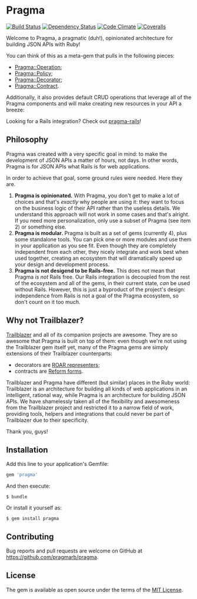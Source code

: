 # Pragma

[![Build Status](https://img.shields.io/travis/pragmarb/pragma.svg?maxAge=3600&style=flat-square)](https://travis-ci.org/pragmarb/pragma)
[![Dependency Status](https://img.shields.io/gemnasium/pragmarb/pragma.svg?maxAge=3600&style=flat-square)](https://gemnasium.com/github.com/pragmarb/pragma)
[![Code Climate](https://img.shields.io/codeclimate/github/pragmarb/pragma.svg?maxAge=3600&style=flat-square)](https://codeclimate.com/github/pragmarb/pragma)
[![Coveralls](https://img.shields.io/coveralls/pragmarb/pragma.svg?maxAge=3600&style=flat-square)](https://coveralls.io/github/pragmarb/pragma)

Welcome to Pragma, a pragmatic (duh!), opinionated architecture for building JSON APIs with Ruby!

You can think of this as a meta-gem that pulls in the following pieces:

- [Pragma::Operation](https://github.com/pragmarb/pragma-operation);
- [Pragma::Policy](https://github.com/pragmarb/pragma-policy);
- [Pragma::Decorator](https://github.com/pragmarb/pragma-decorator);
- [Pragma::Contract](https://github.com/pragmarb/pragma-contract).

Additionally, it also provides default CRUD operations that leverage all of the Pragma components
and will make creating new resources in your API a breeze:

Looking for a Rails integration? Check out [pragma-rails](https://github.com/pragmarb/pragma-rails)!

## Philosophy

Pragma was created with a very specific goal in mind: to make the development of JSON APIs a matter
of hours, not days. In other words, Pragma is for JSON APIs what Rails is for web applications.

In order to achieve that goal, some ground rules were needed. Here they are.

1. **Pragma is opinionated.** With Pragma, you don't get to make a lot of choices and that's
   _exactly_ why people are using it: they want to focus on the business logic of their API rather
   than the useless details. We understand this approach will not work in some cases and that's
   alright. If you need more personalization, only use a subset of Pragma (see item 2) or something
   else.
2. **Pragma is modular.** Pragma is built as a set of gems (currently 4), plus some standalone
   tools. You can pick one or more modules and use them in your application as you see fit. Even
   though they are completely independent from each other, they nicely integrate and work best when
   used together, creating an ecosystem that will dramatically speed up your design and development
   process.
3. **Pragma is not desigend to be Rails-free.** This does not mean that Pragma _is not_ Rails free.
   Our Rails integration is decoupled from the rest of the ecosystem and all of the gems, in their
   current state, _can_ be used without Rails. However, this is just a byproduct of the project's
   design: independence from Rails is not a goal of the Pragma ecosystem, so don't count on it too
   much.

## Why not Trailblazer?

[Trailblazer](https://github.com/trailblazer/trailblazer) and all of its companion projects are
awesome. They are so awesome that Pragma is built on top of them: even though we're not using
the Trailblazer gem itself yet, many of the Pragma gems are simply extensions of their Trailblazer
counterparts:

- decorators are [ROAR representers](https://github.com/apotonick/roar);
- contracts are [Reform forms](https://github.com/apotonick/reform).

Trailblazer and Pragma have different (but similar) places in the Ruby world: Trailblazer is an
architecture for building all kinds of web applications in an intelligent, rational way, while
Pragma is an architecture for building JSON APIs. We have shamelessly taken all of the flexibility
and awesomeness from the Trailblazer project and restricted it to a narrow field of work, providing
tools, helpers and integrations that could never be part of Trailblazer due to their specificity.

Thank you, guys!

## Installation

Add this line to your application's Gemfile:

```ruby
gem 'pragma'
```

And then execute:

```console
$ bundle
```

Or install it yourself as:

```console
$ gem install pragma
```

## Contributing

Bug reports and pull requests are welcome on GitHub at https://github.com/pragmarb/pragma.

## License

The gem is available as open source under the terms of the [MIT License](http://opensource.org/licenses/MIT).
